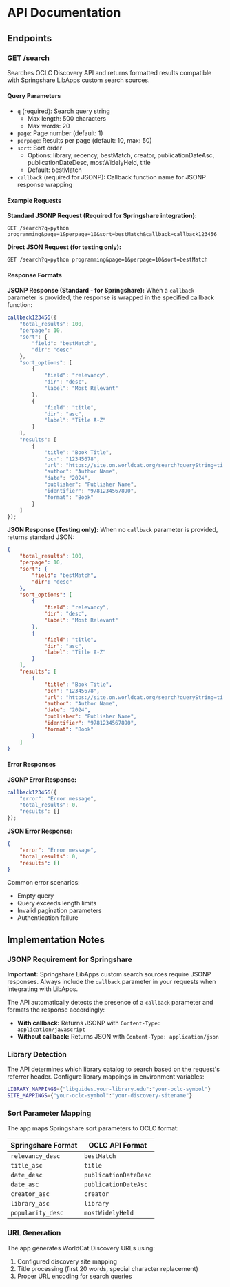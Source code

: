 # API Documentation

## Endpoints

### GET /search

Searches OCLC Discovery API and returns formatted results compatible with Springshare LibApps custom search sources.

#### Query Parameters

- `q` (required): Search query string
  - Max length: 500 characters
  - Max words: 20
- `page`: Page number (default: 1)
- `perpage`: Results per page (default: 10, max: 50)
- `sort`: Sort order
  - Options: library, recency, bestMatch, creator, publicationDateAsc, publicationDateDesc, mostWidelyHeld, title
  - Default: bestMatch
- `callback` (required for JSONP): Callback function name for JSONP response wrapping

#### Example Requests

**Standard JSONP Request (Required for Springshare integration):**
```
GET /search?q=python programming&page=1&perpage=10&sort=bestMatch&callback=callback123456
```

**Direct JSON Request (for testing only):**
```
GET /search?q=python programming&page=1&perpage=10&sort=bestMatch
```

#### Response Formats

**JSONP Response (Standard - for Springshare):**
When a `callback` parameter is provided, the response is wrapped in the specified callback function:

```javascript
callback123456({
    "total_results": 100,
    "perpage": 10,
    "sort": {
        "field": "bestMatch",
        "dir": "desc"
    },
    "sort_options": [
        {
            "field": "relevancy",
            "dir": "desc",
            "label": "Most Relevant"
        },
        {
            "field": "title",
            "dir": "asc",
            "label": "Title A-Z"
        }
    ],
    "results": [
        {
            "title": "Book Title",
            "ocn": "12345678",
            "url": "https://site.on.worldcat.org/search?queryString=ti:Book+Title",
            "author": "Author Name",
            "date": "2024",
            "publisher": "Publisher Name",
            "identifier": "9781234567890",
            "format": "Book"
        }
    ]
});
```

**JSON Response (Testing only):**
When no `callback` parameter is provided, returns standard JSON:

```json
{
    "total_results": 100,
    "perpage": 10,
    "sort": {
        "field": "bestMatch",
        "dir": "desc"
    },
    "sort_options": [
        {
            "field": "relevancy",
            "dir": "desc",
            "label": "Most Relevant"
        },
        {
            "field": "title",
            "dir": "asc",
            "label": "Title A-Z"
        }
    ],
    "results": [
        {
            "title": "Book Title",
            "ocn": "12345678",
            "url": "https://site.on.worldcat.org/search?queryString=ti:Book+Title",
            "author": "Author Name",
            "date": "2024",
            "publisher": "Publisher Name",
            "identifier": "9781234567890",
            "format": "Book"
        }
    ]
}
```

#### Error Responses

**JSONP Error Response:**
```javascript
callback123456({
    "error": "Error message",
    "total_results": 0,
    "results": []
});
```

**JSON Error Response:**
```json
{
    "error": "Error message",
    "total_results": 0,
    "results": []
}
```

Common error scenarios:
- Empty query
- Query exceeds length limits
- Invalid pagination parameters
- Authentication failure

## Implementation Notes

### JSONP Requirement for Springshare

**Important:** Springshare LibApps custom search sources require JSONP responses. Always include the `callback` parameter in your requests when integrating with LibApps.

The API automatically detects the presence of a `callback` parameter and formats the response accordingly:
- **With callback:** Returns JSONP with `Content-Type: application/javascript`
- **Without callback:** Returns JSON with `Content-Type: application/json`

### Library Detection

The API determines which library catalog to search based on the request's referrer header. Configure library mappings in environment variables:

```bash
LIBRARY_MAPPINGS={"libguides.your-library.edu":"your-oclc-symbol"}
SITE_MAPPINGS={"your-oclc-symbol":"your-discovery-sitename"}
```

### Sort Parameter Mapping

The app maps Springshare sort parameters to OCLC format:

| Springshare Format | OCLC API Format |
|-------------------|-----------------|
| `relevancy_desc` | `bestMatch` |
| `title_asc` | `title` |
| `date_desc` | `publicationDateDesc` |
| `date_asc` | `publicationDateAsc` |
| `creator_asc` | `creator` |
| `library_asc` | `library` |
| `popularity_desc` | `mostWidelyHeld` |

### URL Generation

The app generates WorldCat Discovery URLs using:
1. Configured discovery site mapping
2. Title processing (first 20 words, special character replacement)
3. Proper URL encoding for search queries